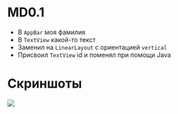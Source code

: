 # MD0.1

- В `AppBar` моя фамилия
- В `TextView` какой-то текст
- Заменил на `LinearLayout` с ориентацией `vertical`
- Присвоил `TextView` id и поменял при помощи Java

# Скриншоты
![](https://i.ibb.co/vhjNbgg/photo-2021-04-11-13-04-54.jpg)
